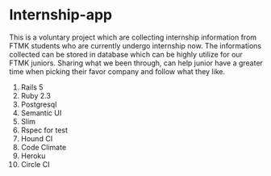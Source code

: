 # Internship-app
This is a voluntary project which are collecting internship information from FTMK students who are currently undergo internship now. The informations collected can be stored in database which can be highly utilize for our FTMK juniors. Sharing what we been through, can help junior have a greater time when picking their favor company and follow what they like. 

1. Rails 5
2. Ruby 2.3
3. Postgresql
4. Semantic UI
5. Slim
6. Rspec for test
7. Hound CI
8. Code Climate
9. Heroku
10. Circle CI
